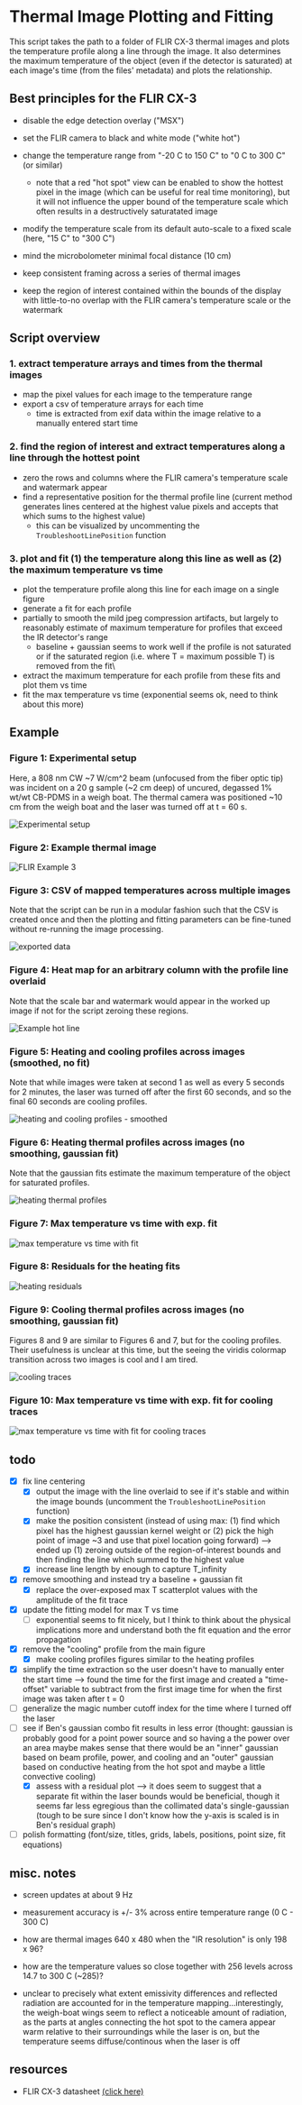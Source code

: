 # Thermal Image Plotting and Fitting

This script takes the path to a folder of FLIR CX-3 thermal images and plots the temperature profile along a line through the image. It also determines the maximum temperature of the object (even if the detector is saturated) at each image's time (from the files' metadata) and plots the relationship.

## Best principles for the FLIR CX-3

- disable the edge detection overlay ("MSX")
  
- set the FLIR camera to black and white mode ("white hot")
  
- change the temperature range from "-20 C to 150 C" to "0 C to 300 C" (or similar)

  - note that a red "hot spot" view can be enabled to show the hottest pixel in the image (which can be useful for real time monitoring), but it will not influence the upper bound of the temperature scale which often results in a destructively saturatated image  
  
- modify the temperature scale from its default auto-scale to a fixed scale (here, "15 C" to "300 C")
  
- mind the microbolometer minimal focal distance (10 cm)

- keep consistent framing across a series of thermal images
  
- keep the region of interest contained within the bounds of the display with little-to-no overlap with the FLIR camera's temperature scale or the watermark

## Script overview

### 1. extract temperature arrays and times from the thermal images

 - map the pixel values for each image to the temperature range
 - export a csv of temperature arrays for each time
   - time is extracted from exif data within the image relative to a manually entered start time

### 2. find the region of interest and extract temperatures along a line through the hottest point

 - zero the rows and columns where the FLIR camera's temperature scale and watermark appear
 - find a representative position for the thermal profile line (current method generates lines centered at the highest value pixels and accepts that which sums to the highest value)
   - this can be visualized by uncommenting the `TroubleshootLinePosition` function

### 3. plot and fit (1) the temperature along this line as well as (2) the maximum temperature vs time

 - plot the temperature profile along this line for each image on a single figure
 - generate a fit for each profile
 - partially to smooth the mild jpeg compression artifacts, but largely to reasonably estimate of maximum temperature for profiles that exceed the IR detector's range
   - baseline + gaussian seems to work well if the profile is not saturated or if the saturated region (i.e. where T = maximum possible T) is removed from the fit\
 - extract the maximum temperature for each profile from these fits and plot them vs time
 - fit the max temperature vs time (exponential seems ok, need to think about this more)

## Example

### Figure 1: Experimental setup

Here, a 808 nm CW ~7 W/cm^2 beam (unfocused from the fiber optic tip) was incident on a 20 g sample (~2 cm deep) of uncured, degassed 1% wt/wt CB-PDMS in a weigh boat.  The thermal camera was positioned ~10 cm from the weigh boat and the laser was turned off at t = 60 s.

![Experimental setup](exports/01_experimentalSetup.png)

### Figure 2: Example thermal image

![FLIR Example 3](Nov19/FLIR2191.jpg)

### Figure 3: CSV of mapped temperatures across multiple images

Note that the script can be run in a modular fashion such that the CSV is created once and then the plotting and fitting parameters can be fine-tuned without re-running the image processing.

![exported data](exports/03_csv.png)

### Figure 4: Heat map for an arbitrary column with the profile line overlaid

Note that the scale bar and watermark would appear in the worked up image if not for the script zeroing these regions.

![Example hot line](exports/04_exampleLine.png)

### Figure 5: Heating and cooling profiles across images (smoothed, no fit)

Note that while images were taken at second 1 as well as every 5 seconds for 2 minutes, the laser was turned off after the first 60 seconds, and so the final 60 seconds are cooling profiles.

![heating and cooling profiles - smoothed](exports/05_heating-and-cooling-profiles_smoothed.png)

### Figure 6: Heating thermal profiles across images (no smoothing, gaussian fit)

Note that the gaussian fits estimate the maximum temperature of the object for saturated profiles.

![heating thermal profiles](exports/06_thermalprofiles.png)

### Figure 7: Max temperature vs time with exp. fit

![max temperature vs time with fit](exports/07_maxTempVsTime.png)

### Figure 8: Residuals for the heating fits

![heating residuals](exports/08_residuals_1.png)


### Figure 9: Cooling thermal profiles across images (no smoothing, gaussian fit)

Figures 8 and 9 are similar to Figures 6 and 7, but for the cooling profiles.  Their usefulness is unclear at this time, but the seeing the viridis colormap transition across two images is cool and I am tired.

![cooling traces](exports/09_coolingImage.png)

### Figure 10: Max temperature vs time with exp. fit for cooling traces

![max temperature vs time with fit for cooling traces](exports/10_coolingTvstime.png)

## todo

- [x] fix line centering
  - [x] output the image with the line overlaid to see if it's stable and within the image bounds (uncomment the `TroubleshootLinePosition` function)
  - [x] make the position consistent (instead of using max: (1) find which pixel has the highest gaussian kernel weight or (2) pick the high point of image ~3 and use that pixel location going forward) --> ended up (1) zeroing outside of the region-of-interest bounds and then finding the line which summed to the highest value
  - [x] increase line length by enough to capture T_infinity
- [x] remove smoothing and instead try a baseline + gaussian fit
  - [x] replace the over-exposed max T scatterplot values with the amplitude of the fit trace
- [x] update the fitting model for max T vs time
  - [ ] exponential seems to fit nicely, but I think to think about the physical implications more and understand both the fit equation and the error propagation
- [x] remove the "cooling" profile from the main figure
  - [x] make cooling profiles figures similar to the heating profiles
- [x] simplify the time extraction so the user doesn't have to manually enter the start time --> found the time for the first image and created a "time-offset" variable to subtract from the first image time for when the first image was taken after t = 0
- [ ] generalize the magic number cutoff index for the time where I turned off the laser
- [ ] see if Ben's gaussian combo fit results in less error (thought: gaussian is probably good for a point power source and so having a the power over an area maybe makes sense that there would be an "inner" gaussian based on beam profile, power, and cooling and an "outer" gaussian based on conductive heating from the hot spot and maybe a little convective cooling)
  - [x] assess with a residual plot --> it does seem to suggest that a separate fit within the laser bounds would be beneficial, though it seems far less egregious than the collimated data's single-gaussian (tough to be sure since I don't know how the y-axis is scaled is in Ben's residual graph)
- [ ] polish formatting (font/size, titles, grids, labels, positions, point size, fit equations)

## misc. notes

- screen updates at about 9 Hz

- measurement accuracy is +/- 3% across entire temperature range (0 C - 300 C)
  
- how are thermal images 640 x 480  when the "IR resolution" is only 198 x 96?

- how are the temperature values so close together with 256 levels across 14.7 to 300 C (~285)?

- unclear to precisely what extent emissivity differences and reflected radiation are accounted for in the temperature mapping...interestingly, the weigh-boat wings seem to reflect a noticeable amount of radiation, as the parts at angles connecting the hot spot to the camera appear warm relative to their surroundings while the laser is on, but the temperature seems diffuse/continous when the laser is off
  
## resources

- FLIR CX-3 datasheet [(click here)](https://support.flir.com/DsDownload/App/Compare/?Lang=En&PN_LIST=90501-0101,90501-0201)